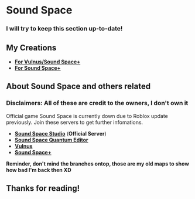 # **Sound Space**
### I will try to keep this section up-to-date!

## My Creations

* [**For Vulnus/Sound Space+**](https://drive.google.com/drive/u/0/folders/1JhFJgMxlIxOloVbnkaiNpsY66UDscdh3)
* [**For Sound Space+**](https://drive.google.com/drive/u/0/folders/13JT9Yfxq2d0hDppCDnZk9Ew2r80Dxgh5)

## About Sound Space and others related
### **Disclaimers: All of these are credit to the owners, I don't own it**

Official game Sound Space is currently down due to Roblox update previously. Join these servers to get further infomations.

* [**Sound Space Studio**](https://discord.gg/soundspace) (**Official Server**)
* [**Sound Space Quantum Editor**](https://discord.gg/9y94aM8deW)
* [**Vulnus**](https://discord.gg/vulnus)
* [**Sound Space+**](https://discord.gg/ydhDrgrNZ7)

**Reminder, don't mind the branches ontop, those are my old maps to show how bad I'm back then XD**

## **Thanks for reading!**


